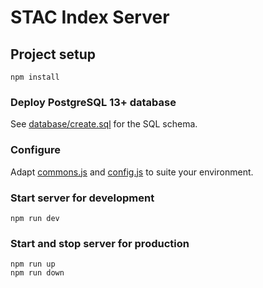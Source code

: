 # STAC Index Server

## Project setup
```
npm install
```

### Deploy PostgreSQL 13+ database

See [database/create.sql](../database/create.sql) for the SQL schema.

### Configure

Adapt [commons.js](../commons.js) and [config.js](src/config.js) to suite your environment.

### Start server for development

```
npm run dev
```

### Start and stop server for production
```
npm run up
npm run down
```
